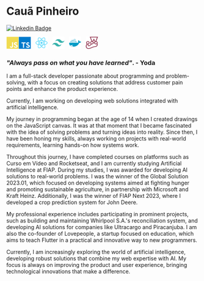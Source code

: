 # Cauã Pinheiro

[![Linkedin Badge](https://img.shields.io/badge/-Cauã%20Pinheiro-6633cc?style=flat-square&logo=Linkedin&logoColor=white&link=https://www.linkedin.com/in/cauaspinheiro/)](https://www.linkedin.com/in/cauaspinheiro/)

<img align="left" alt="Javascript" src="./assets/js.svg" width="32">

<img align="left" alt="Typescript" src="./assets/ts.svg" width="32">

<img align="left" style="margin-left:12px" alt="React" src="./assets/react.svg" width="32">

<img align="left" style="margin-left:12px" alt="Next.js" src="./assets/tailwindcss.svg" width="32">

<img align="left" style="margin-left:12px" alt="Docker" src="./assets/docker.svg" width="32">

<img style="margin-left:12px" alt="Jest" src="./assets/jest.svg" width="32">

### _"Always pass on what you have learned"_. - Yoda

I am a full-stack developer passionate about programming and problem-solving, with a focus on creating solutions that address customer pain points and enhance the product experience.

Currently, I am working on developing web solutions integrated with artificial intelligence.

My journey in programming began at the age of 14 when I created drawings on the JavaScript canvas. It was at that moment that I became fascinated with the idea of solving problems and turning ideas into reality. Since then, I have been honing my skills, always working on projects with real-world requirements, learning hands-on how systems work.

Throughout this journey, I have completed courses on platforms such as Curso em Vídeo and Rocketseat, and I am currently studying Artificial Intelligence at FIAP. During my studies, I was awarded for developing AI solutions to real-world problems. I was the winner of the Global Solution 2023.01, which focused on developing systems aimed at fighting hunger and promoting sustainable agriculture, in partnership with Microsoft and Kraft Heinz. Additionally, I was the winner of FIAP Next 2023, where I developed a crop prediction system for John Deere.

My professional experience includes participating in prominent projects, such as building and maintaining Whirlpool S.A.'s reconciliation system, and developing AI solutions for companies like Ultracargo and Piracanjuba. I am also the co-founder of Lovepeople, a startup focused on education, which aims to teach Flutter in a practical and innovative way to new programmers.

Currently, I am increasingly exploring the world of artificial intelligence, developing robust solutions that combine my web expertise with AI. My focus is always on improving the product and user experience, bringing technological innovations that make a difference.

